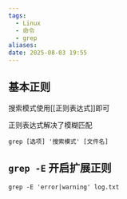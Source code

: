 ```yaml
---
tags:
  - Linux
  - 命令
  - grep
aliases: 
date: 2025-08-03 19:55
---
```


## 基本正则

搜索模式使用[[正则表达式]]即可

正则表达式解决了模糊匹配

```shell
grep [选项] '搜索模式' [文件名]
```



## `grep -E` 开启扩展正则

```
grep -E 'error|warning' log.txt
```